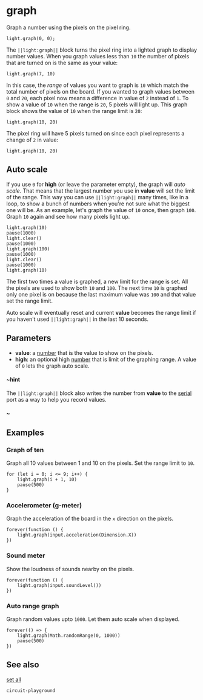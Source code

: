 # graph

Graph a number using the pixels on the pixel ring.

```sig
light.graph(0, 0);
```

The `||light:graph||` block turns the pixel ring into a lighted graph to display number values. When you graph values less than `10` the number of pixels that are turned on is the same as your value:

```blocks
light.graph(7, 10)
```

In this case, the *range* of values you want to graph is `10` which match the total number of pixels on the board. If you wanted to graph values between `0` and `20`, each pixel now means a difference in value of `2` instead of `1`. To show a value of `10` when the range is `20`, 5 pixels will light up. This graph block shows the value of `10` when the range limit is `20`:

```block
light.graph(10, 20)
```

The pixel ring will have 5 pixels turned on since each pixel represents a change of `2` in value:

```sim
light.graph(10, 20)
```

## Auto scale

If you use `0` for **high** (or leave the parameter empty), the graph will *auto scale*. That means that the largest number you use in **value** will set the limit of the range. This way you can use `||light:graph||` many times, like in a loop, to show a bunch of numbers when you're not sure what the biggest one will be. As an example, let's graph the value of `10` once, then graph `100`. Graph `10` again and see how many pixels light up.

```blocks
light.graph(10)
pause(1000)
light.clear()
pause(1000)
light.graph(100)
pause(1000)
light.clear()
pause(1000)
light.graph(10)
```

The first two times a value is graphed, a new limit for the range is set. All the pixels are used to show both `10` and `100`. The next time `10` is graphed only one pixel is on because the last maximum value was `100` and that value set the range limit.

Auto scale will eventually reset and current **value** becomes the range limit if you haven't used `||light:graph||` in the last 10 seconds.

## Parameters

* **value**: a [number](/types/number) that is the value to show on the pixels.
* **high**: an optional high [number](/types/number) that is limit of the graphing range. A value of `0` lets the graph auto scale.

#### ~hint

The `||light:graph||` block also writes the number from **value** to the [serial](/reference/serial) port as a way to help you record values.

#### ~

## Examples

### Graph of ten

Graph all 10 values between 1 and 10 on the pixels. Set the range limit to `10`.

```blocks
for (let i = 0; i <= 9; i++) {
    light.graph(i + 1, 10)
    pause(500)
}
```

### Accelerometer (g-meter)

Graph the acceleration of the board in the `x` direction on the pixels.

```blocks
forever(function () {
    light.graph(input.acceleration(Dimension.X))
})
```

### Sound meter

Show the loudness of sounds nearby on the pixels.

```blocks
forever(function () {
    light.graph(input.soundLevel())
})
```

### Auto range graph

Graph random values upto `1000`. Let them auto scale when displayed.

```blocks
forever(() => {
    light.graph(Math.randomRange(0, 1000))
    pause(500)
})
```

## See also

[set all](/reference/light/set-all)

```package
circuit-playground
```